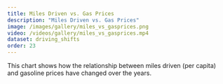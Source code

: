 ```yaml
---
title: Miles Driven vs. Gas Prices
description: "Miles Driven vs. Gas Prices"
image: /images/gallery/miles_vs_gasprices.png
video: /videos/gallery/miles_vs_gasprices.mp4
dataset: driving_shifts
order: 23
---
```


This chart shows how the relationship between miles driven (per capita) and gasoline prices have changed over the years.
